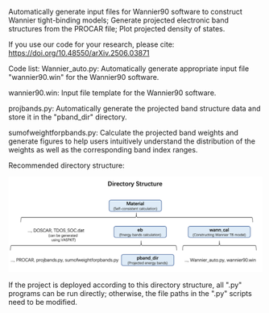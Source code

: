 Automatically generate input files for Wannier90 software to construct Wannier tight-binding models; Generate projected electronic band structures from the PROCAR file; Plot projected density of states.

If you use our code for your research, please cite: https://doi.org/10.48550/arXiv.2506.03871

Code list:
Wannier_auto.py:  Automatically generate appropriate input file "wannier90.win" for the Wannier90 software. 

wannier90.win:  Input file template for the Wannier90 software.

projbands.py:  Automatically generate the projected band structure data and store it in the "pband_dir" directory.

sumofweightforpbands.py:  Calculate the projected band weights and generate figures to help users intuitively understand the distribution of the weights as well as the corresponding band index ranges.


Recommended directory structure:

<img src="Directory Structure.png" alt="Directory Structure" width="600"/>

If the project is deployed according to this directory structure, all ".py" programs can be run directly; otherwise, the file paths in the ".py" scripts need to be modified.
